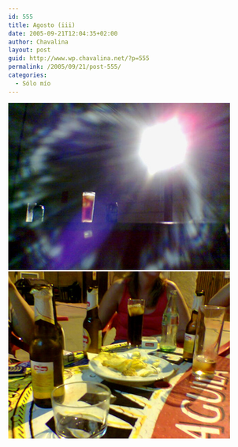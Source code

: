 ```yaml
---
id: 555
title: Agosto (iii)
date: 2005-09-21T12:04:35+02:00
author: Chavalina
layout: post
guid: http://www.wp.chavalina.net/?p=555
permalink: /2005/09/21/post-555/
categories:
  - Sólo mío
---
```

<img class="imgizqda" src="/imagenes/fotos/agosto-molino.jpg" alt="Quiero que sea 29 de julio" />  
<img class="imgizqda" src="/imagenes/fotos/agosto-mahou.jpg" alt="Cuántas veces me han dicho que no hay una máquina del tiempo..." />